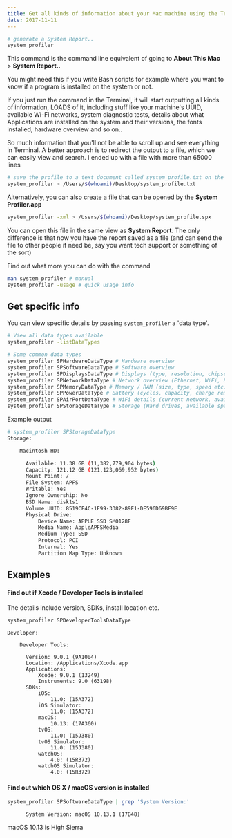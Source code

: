 ```yaml
---
title: Get all kinds of information about your Mac machine using the Terminal
date: 2017-11-11
---
```


```bash
# generate a System Report..
system_profiler
```

This command is the command line equivalent of going to  **About This Mac** > **System Report..**

You might need this if you write Bash scripts for example where you want to know if a program is installed on the system or not. 

If you just run the command in the Terminal, it will start outputting all kinds of information, LOADS of it, including stuff like your machine's UUID, available Wi-Fi networks, system diagnostic tests, details about what Applications are installed on the system and their versions, the fonts installed, hardware overview and so on..

So much information that you'll not be able to scroll up and see everything in Terminal. A better approach is to redirect the output to a file, which we can easily view and search. I ended up with a file with more than 65000 lines

```bash
# save the profile to a text document called system_profile.txt on the Desktop
system_profiler > /Users/$(whoami)/Desktop/system_profile.txt
```

Alternatively, you can also create a file that can be opened by the **System Profiler.app** 

```bash
system_profiler -xml > /Users/$(whoami)/Desktop/system_profile.spx
```
You can open this file in the same view as **System Report**. The only difference is that now you have the report saved as a file (and can send the file to other people if need be, say you want tech support or something of the sort)

Find out what more you can do with the command

```bash
man system_profiler # manual
system_profiler -usage # quick usage info
```

## Get specific info

You can view specific details by passing `system_profiler` a 'data type'.

```bash
# View all data types available
system_profiler -listDataTypes
```

```bash
# Some common data types
system_profiler SPHardwareDataType # Hardware overview 
system_profiler SPSoftwareDataType # Software overview
system_profiler SPDisplaysDataType # Displays (type, resolution, chipset model etc.)
system_profiler SPNetworkDataType # Network overview (Ethernet, WiFi, Bluetooth, Thunderbolt etc.)
system_profiler SPMemoryDataType # Memory / RAM (size, type, speed etc.)
system_profiler SPPowerDataType # Battery (cycles, capacity, charge remaining etc.) + Power settings
system_profiler SPAirPortDataType # WiFi details (current network, available WiFi networks etc.)
system_profiler SPStorageDataType # Storage (Hard drives, available space, capacity etc.)
```

Example output

```bash
# system_profiler SPStorageDataType
Storage:

    Macintosh HD:

      Available: 11.38 GB (11,382,779,904 bytes)
      Capacity: 121.12 GB (121,123,069,952 bytes)
      Mount Point: /
      File System: APFS
      Writable: Yes
      Ignore Ownership: No
      BSD Name: disk1s1
      Volume UUID: 8519CF4C-1F99-3382-89F1-DE596D69BF9E
      Physical Drive:
          Device Name: APPLE SSD SM0128F
          Media Name: AppleAPFSMedia
          Medium Type: SSD
          Protocol: PCI
          Internal: Yes
          Partition Map Type: Unknown
```
## Examples

#### Find out if Xcode / Developer Tools is installed
The details include version, SDKs, install location etc.

```bash
system_profiler SPDeveloperToolsDataType
```

```
Developer:

    Developer Tools:

      Version: 9.0.1 (9A1004)
      Location: /Applications/Xcode.app
      Applications:
          Xcode: 9.0.1 (13249)
          Instruments: 9.0 (63198)
      SDKs:
          iOS:
              11.0: (15A372)
          iOS Simulator:
              11.0: (15A372)
          macOS:
              10.13: (17A360)
          tvOS:
              11.0: (15J380)
          tvOS Simulator:
              11.0: (15J380)
          watchOS:
              4.0: (15R372)
          watchOS Simulator:
              4.0: (15R372)
```

#### Find out which  OS X / macOS version is installed

```bash
system_profiler SPSoftwareDataType | grep 'System Version:'
```

```
      System Version: macOS 10.13.1 (17B48)
```

macOS 10.13 is High Sierra